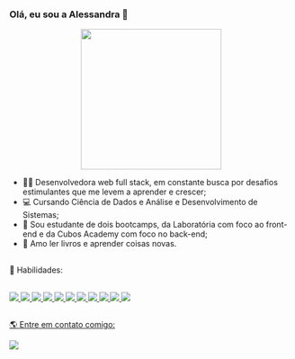 ### Olá, eu sou a Alessandra 👋

<div align="center">
  <img height="250" src="https://media.giphy.com/media/hpXdHPfFI5wTABdDx9/giphy.gif" />
</div>

- 🧑‍🎓 Desenvolvedora web full stack, em constante busca por desafios estimulantes que me levem a aprender e crescer;
- 💻 Cursando Ciência de Dados e Análise e Desenvolvimento de Sistemas;
- 🔭 Sou estudante de dois bootcamps, da Laboratória com foco ao front-end e da Cubos Academy com foco no back-end;
- 💛 Amo ler livros e aprender coisas novas.
##

🚀 Habilidades:


<div style="display: inline_block"><br>
   <a href="https://developer.mozilla.org/en-US/docs/Learn/Getting_started_with_the_web/HTML_basics">
  <img src="https://skillicons.dev/icons?i=html"/>
  <a href="https://developer.mozilla.org/en-US/docs/Web/CSS">
  <img src="https://skillicons.dev/icons?i=css"/>
  <a href="https://developer.mozilla.org/en-US/docs/Learn/JavaScript/First_steps/What_is_JavaScript">
  <img src="https://skillicons.dev/icons?i=js"/>
   <a href="https://figma.com">
  <img src="https://skillicons.dev/icons?i=figma"/>
   <a href="https://code.visualstudio.com/">
  <img src="https://skillicons.dev/icons?i=vscode"/>
  <a href="https://git-scm.com/">
  <img src="https://skillicons.dev/icons?i=git"/>
  <a href="https://github.com/">
  <img src="https://skillicons.dev/icons?i=github"/>
   <a href="https://firebase.google.com/">
  <img src="https://skillicons.dev/icons?i=firebase"/>  
  <a href="https://jestjs.io/pt-BR/">
  <img src="https://skillicons.dev/icons?i=jest"/>
   <a href="https://nodejs.org/en">
  <img src="https://skillicons.dev/icons?i=nodejs"/>
   <a href="https://react.dev/">
  <img src="https://skillicons.dev/icons?i=react"/>
</div>
  
##
🌎 Entre em contato comigo:

  <a href="https://www.linkedin.com/in/alessandraalveslopes/" target="_blank"><img src="https://img.shields.io/badge/-LinkedIn-%230077B5?style=for-the-badge&logo=linkedin&logoColor=white" target="_blank"></a> 

<div>
  
  
